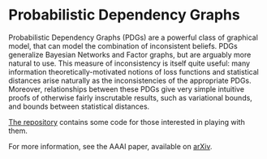 # Probabilistic Dependency Graphs
Probabilistic Dependency Graphs (PDGs) are a powerful class of graphical model, that can model the combination of inconsistent beliefs. PDGs generalize Bayesian Networks and Factor graphs, but are arguably more natural to use. This measure of inconsistency is itself quite useful: many information theoretically-motivated notions of loss functions and statistical distances arise naturally as the inconsistencies of the appropriate PDGs. Moreover, relationships between these PDGs give very simple intuitive proofs of otherwise fairly inscrutable results, such as variational bounds, and bounds between statistical distances.

[The repository](https://github.com/orichardson/pdg) contains some code for those interested in playing with them.

For more information, see the AAAI paper, available on [arXiv](https://arxiv.org/abs/2012.10800).
